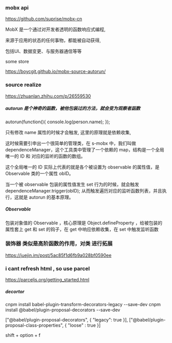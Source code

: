 ### mobx api 

https://github.com/suprise/mobx-cn

MobX 是一个通过对开发者透明的函数响应式编程,

来源于应用的状态的任何事物，都能被自动获得,

包括UI、数据变更、与服务器通信等等

some store

https://boycgit.github.io/mobx-source-autorun/


### source realize
https://zhuanlan.zhihu.com/p/26559530

##### autorun 是个神奇的函数，被他包装过的方法，就会变为观察者函数

autorun(function(){
    console.log(person.name);
});


只有修改 name 属性的时候才会触发,
这里的原理就是依赖收集,

这时候需要引申出一个很简单的管理类，在 s-mobx 中，我们叫做 dependenceManager，这个工具类中管理了一个依赖的 map，结构是一个全局唯一的 ID 和 对应的监听的函数的数组。

这个全局唯一的 ID 实际上代表的就是各个被设置为 observable 的属性值，是 Observable 类的一个属性 obID。

当一个被 observable 包装的属性值发生 set 行为的时候，就会触发 dependenceManager.trigger(obID); 从而触发遍历对应的监听函数列表，并且执行，这就是 autorun 的基本原理。

##### Observable

包装对象值的 Observable ，核心原理是 Object.defineProperty ，给被包装的属性套上 get 和 set 的钩子，在 get 中响应依赖收集，在 set 中触发监听函数


### 装饰器 类似是高阶函数的作用，对类 进行拓展

https://juejin.im/post/5ac85f1d6fb9a028bf0590ee


###  i cant refresh html , so use parcel

https://parceljs.org/getting_started.html

##### decortor

cnpm install babel-plugin-transform-decorators-legacy  --save-dev
cnpm install  @babel/plugin-proposal-decorators --save-dev

["@babel/plugin-proposal-decorators", { "legacy": true }],
["@babel/plugin-proposal-class-properties", { "loose" : true }]


shift + option + f


